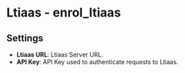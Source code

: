 # Ltiaas - enrol_ltiaas


## Settings

- **Ltiaas URL**: Ltiaas Server URL.
- **API Key**: API Key used to authenticate requests to Ltiaas.
